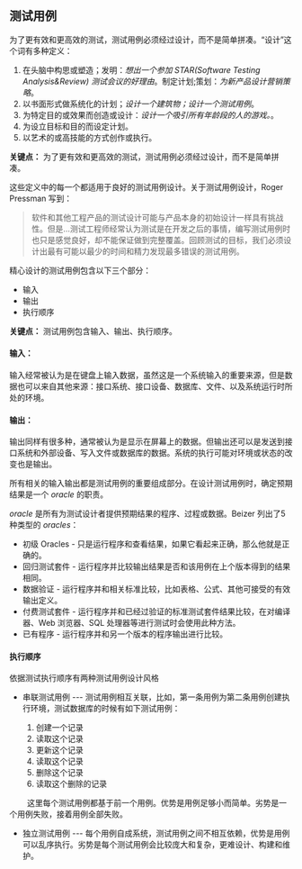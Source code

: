 ## 测试用例

为了更有效和更高效的测试，测试用例必须经过设计，而不是简单拼凑。“设计”这个词有多种定义：
1. 在头脑中构思或塑造；发明：*想出一个参加 STAR(Software Testing Analysis&Review) 测试会议的好理由*。制定计划;策划：*为新产品设计营销策略*。
2. 以书面形式做系统化的计划；*设计一个建筑物；设计一个测试用例*。
3. 为特定目的或效果而创造或设计：*设计一个吸引所有年龄段的人的游戏。*。
4. 为设立目标和目的而设定计划。
5. 以艺术的或高技能的方式创作或执行。

**关键点：** 为了更有效和更高效的测试，测试用例必须经过设计，而不是简单拼凑。

这些定义中的每一个都适用于良好的测试用例设计。关于测试用例设计，Roger Pressman 写到：

> 软件和其他工程产品的测试设计可能与产品本身的初始设计一样具有挑战性。但是...测试工程师经常认为测试是在开发之后的事情，编写测试用例时也只是感觉良好，却不能保证做到完整覆盖。回顾测试的目标，我们必须设计出最有可能以最少的时间和精力发现最多错误的测试用例。

精心设计的测试用例包含以下三个部分：

- 输入
- 输出
- 执行顺序

**关键点：** 测试用例包含输入、输出、执行顺序。

#### 输入：

输入经常被认为是在键盘上输入数据，虽然这是一个系统输入的重要来源，但是数据也可以来自其他来源：接口系统、接口设备、数据库、文件、以及系统运行时所处的环境。

#### 输出：

输出同样有很多种，通常被认为是显示在屏幕上的数据。但输出还可以是发送到接口系统和外部设备、写入文件或数据库的数据。系统的执行可能对环境或状态的改变也是输出。

所有相关的输入输出都是测试用例的重要组成部分。在设计测试用例时，确定预期结果是一个 *oracle* 的职责。

*oracle* 是所有为测试设计者提供预期结果的程序、过程或数据。Beizer 列出了5种类型的 *oracles*：

- 初级 Oracles - 只是运行程序和查看结果，如果它看起来正确，那么他就是正确的。
- 回归测试套件 - 运行程序并比较输出结果是否和该用例在上个版本得到的结果相同。
- 数据验证 - 运行程序并和相关标准比较，比如表格、公式、其他可接受的有效输出定义。
- 付费测试套件 - 运行程序并和已经过验证的标准测试套件结果比较，在对编译器、Web 浏览器、SQL 处理器等进行测试时会使用此种方法。
- 已有程序 - 运行程序并和另一个版本的程序输出进行比较。

#### 执行顺序

依据测试执行顺序有两种测试用例设计风格

- 串联测试用例 --- 测试用例相互关联，比如，第一条用例为第二条用例创建执行环境，测试数据库的时候有如下测试用例：

    1. 创建一个记录
    2. 读取这个记录
    3. 更新这个记录
    4. 读取这个记录
    5. 删除这个记录
    6. 读取这个删除的记录

&nbsp;&nbsp;&nbsp;&nbsp;&nbsp;&nbsp;&nbsp;&nbsp;这里每个测试用例都基于前一个用例。优势是用例足够小而简单。劣势是一个用例失败，接着用例全部失败。

- 独立测试用例 --- 每个用例自成系统，测试用例之间不相互依赖，优势是用例可以乱序执行。劣势是每个测试用例会比较庞大和复杂，更难设计、构建和维护。

